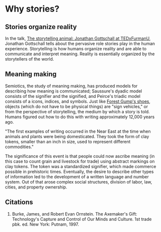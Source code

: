 # Why stories?

## Stories organize reality
In the talk, [The storytelling animal: Jonathan Gottschall at TEDxFurmanU](https://www.youtube.com/watch?v=Vhd0XdedLpY), Jonathan Gottschall tells about the pervasive role stories play in the human experience. Storytelling is how humans organize reality and are able to communicate and interpret meaning. Reality is essentially organized by the storytellers of the world.

## Meaning making

Semiotics, the study of meaning making, has produced models for describing how meaning is communicated; Saussure's dyadic model consists of the signifier and the signified, and Peirce's triadic model consists of a icons, indices, and symbols. Just like [Forest Gump's shoes](https://www.youtube.com/watch?v=egkrxkiUnoo), objects (which do not have to be physical things) are "sign vehicles," or from the perspective of storytelling, the medium by which a story is told. Humans figured out how to do this with writing approximately 12,000 years ago.

"The first examples of writing occurred in the Near East at the time when animals and plants were being domesticated. They took the form of clay tokens, smaller than an inch in size, used to represent different commodities."

The significance of this event is that people could now ascribe meaning (in this case to count grain and livestock for trade) using abstract markings on clay tokens. The token was a standardized signifier, which made commerce possible in prehistoric times. Eventually, the desire to describe other types of information led to the development of a written language and number system. Out of that arose complex social structures, division of labor, law, cities, and property ownership.

## Citations
1. Burke, James, and Robert Evan Ornstein. The Axemaker's Gift: Technology's Capture and Control of Our Minds and Culture. 1st trade pbk. ed. New York: Putnam, 1997.